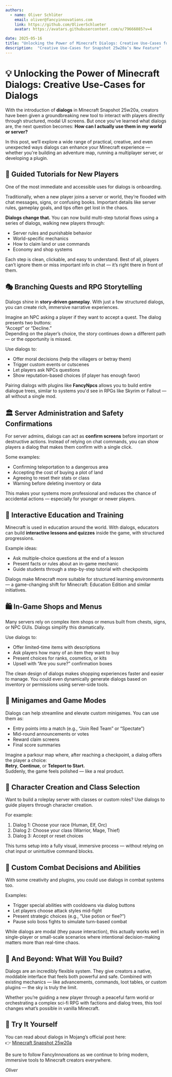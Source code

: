 ```yaml
---
authors:
  - name: Oliver Schlüter
    email: oliver@fancyinnovations.com
    link: https://github.com/OliverSchlueter
    avatar: https://avatars.githubusercontent.com/u/79666085?v=4

date: 2025-05-16
title: "Unlocking the Power of Minecraft Dialogs: Creative Use-Cases for Dialogs"
description:  "Creative Use-Cases for Snapshot 25w20a’s New Feature"
---
```


# 💡 Unlocking the Power of Minecraft Dialogs: Creative Use-Cases for Dialogs

With the introduction of **dialogs** in Minecraft Snapshot 25w20a, creators have been given a groundbreaking new tool to interact with players directly through structured, modal UI screens. But once you've learned what dialogs are, the next question becomes: **How can I actually use them in my world or server?**

In this post, we’ll explore a wide range of practical, creative, and even unexpected ways dialogs can enhance your Minecraft experience — whether you're building an adventure map, running a multiplayer server, or developing a plugin.

## 🧭 Guided Tutorials for New Players

One of the most immediate and accessible uses for dialogs is onboarding.

Traditionally, when a new player joins a server or world, they’re flooded with chat messages, signs, or confusing books. Important details like server rules, gameplay goals, and tips often get lost in the chaos.

**Dialogs change that.** You can now build multi-step tutorial flows using a series of dialogs, walking new players through:
- Server rules and punishable behavior
- World-specific mechanics
- How to claim land or use commands
- Economy and shop systems

Each step is clean, clickable, and easy to understand. Best of all, players can’t ignore them or miss important info in chat — it’s right there in front of them.

## 🎭 Branching Quests and RPG Storytelling

Dialogs shine in **story-driven gameplay**. With just a few structured dialogs, you can create rich, immersive narrative experiences.

Imagine an NPC asking a player if they want to accept a quest. The dialog presents two buttons:  
“Accept” or “Decline.”  
Depending on the player’s choice, the story continues down a different path — or the opportunity is missed.

Use dialogs to:
- Offer moral decisions (help the villagers or betray them)
- Trigger custom events or cutscenes
- Let players ask NPCs questions
- Show reputation-based choices (if player has enough favor)

Pairing dialogs with plugins like **FancyNpcs** allows you to build entire dialogue trees, similar to systems you'd see in RPGs like Skyrim or Fallout — all without a single mod.

## 🏛️ Server Administration and Safety Confirmations

For server admins, dialogs can act as **confirm screens** before important or destructive actions. Instead of relying on chat commands, you can show players a dialog that makes them confirm with a single click.

Some examples:
- Confirming teleportation to a dangerous area
- Accepting the cost of buying a plot of land
- Agreeing to reset their stats or class
- Warning before deleting inventory or data

This makes your systems more professional and reduces the chance of accidental actions — especially for younger or newer players.

## 🧠 Interactive Education and Training

Minecraft is used in education around the world. With dialogs, educators can build **interactive lessons and quizzes** inside the game, with structured progressions.

Example ideas:
- Ask multiple-choice questions at the end of a lesson
- Present facts or rules about an in-game mechanic
- Guide students through a step-by-step tutorial with checkpoints

Dialogs make Minecraft more suitable for structured learning environments — a game-changing shift for Minecraft: Education Edition and similar initiatives.

## 🛍️ In-Game Shops and Menus

Many servers rely on complex item shops or menus built from chests, signs, or NPC GUIs. Dialogs simplify this dramatically.

Use dialogs to:
- Offer limited-time items with descriptions
- Ask players how many of an item they want to buy
- Present choices for ranks, cosmetics, or kits
- Upsell with “Are you sure?” confirmation boxes

The clean design of dialogs makes shopping experiences faster and easier to manage. You could even dynamically generate dialogs based on inventory or permissions using server-side tools.

## 🧪 Minigames and Game Modes

Dialogs can help streamline and elevate custom minigames. You can use them as:
- Entry points into a match (e.g., “Join Red Team” or “Spectate”)
- Mid-round announcements or votes
- Reward claim screens
- Final score summaries

Imagine a parkour map where, after reaching a checkpoint, a dialog offers the player a choice:  
**Retry**, **Continue**, or **Teleport to Start.**  
Suddenly, the game feels polished — like a real product.

## 🎨 Character Creation and Class Selection

Want to build a roleplay server with classes or custom roles? Use dialogs to guide players through character creation.

For example:
1. Dialog 1: Choose your race (Human, Elf, Orc)
2. Dialog 2: Choose your class (Warrior, Mage, Thief)
3. Dialog 3: Accept or reset choices

This turns setup into a fully visual, immersive process — without relying on chat input or unintuitive command blocks.

## 🏹 Custom Combat Decisions and Abilities

With some creativity and plugins, you could use dialogs in combat systems too.

Examples:
- Trigger special abilities with cooldowns via dialog buttons
- Let players choose attack styles mid-fight
- Present strategic choices (e.g., “Use potion or flee?”)
- Pause solo boss fights to simulate turn-based combat

While dialogs are modal (they pause interaction), this actually works well in single-player or small-scale scenarios where intentional decision-making matters more than real-time chaos.

## 🤯 And Beyond: What Will You Build?

Dialogs are an incredibly flexible system. They give creators a native, moddable interface that feels both powerful and safe. Combined with existing mechanics — like advancements, commands, loot tables, or custom plugins — the sky is truly the limit.

Whether you’re guiding a new player through a peaceful farm world or orchestrating a complex sci-fi RPG with factions and dialog trees, this tool changes what’s possible in vanilla Minecraft.

## 🔗 Try It Yourself

You can read about dialogs in Mojang’s official post here:  
👉 [Minecraft Snapshot 25w20a](https://www.minecraft.net/en-us/article/minecraft-snapshot-25w20a)

Be sure to follow FancyInnovations as we continue to bring modern, immersive tools to Minecraft creators everywhere.

_Oliver_
